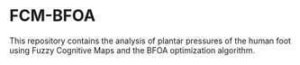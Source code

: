 # FCM-BFOA
This repository contains the analysis of plantar pressures of the human foot using Fuzzy Cognitive Maps and the BFOA optimization algorithm.
